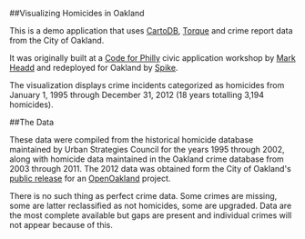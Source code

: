 ##Visualizing Homicides in Oakland

This is a demo application that uses [CartoDB](http://cartodb.com/), [Torque](https://github.com/CartoDB/torque) and crime report data from the City of Oakland.

It was originally built at a [Code for Philly](http://codeforphilly.org/) civic application workshop by [Mark Headd](http://twitter.com/mheadd) and redeployed for Oakland by [Spike](http://twitter.com/spjika).

The visualization displays crime incidents categorized as homicides from January 1, 1995 through December 31, 2012 (18 years totalling 3,194 homicides).

##The Data

These data were compiled from the historical homicide database maintained by Urban Strategies Council for the years 1995 through 2002, along with homicide data maintained in the Oakland crime database from 2003 through 2011. The 2012 data was obtained form the City of Oakland's [public release](https://data.oaklandnet.com) for an [OpenOakland](http://twitter.com/openoakland) project.

There is no such thing as perfect crime data. Some crimes are missing, some are latter reclassified as not homicides, some are upgraded. Data are the most complete available but gaps are present and individual crimes will not appear because of this.
